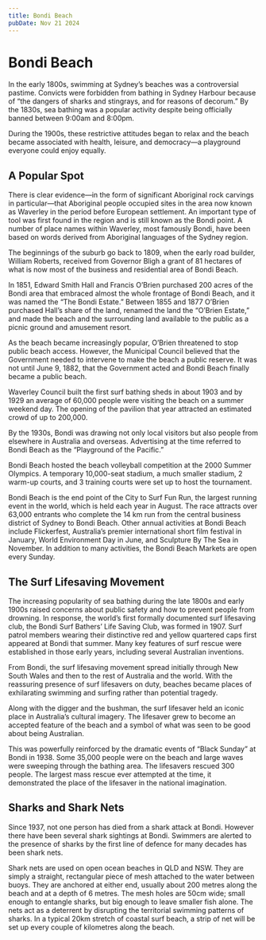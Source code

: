 ```yaml
---
title: Bondi Beach
pubDate: Nov 21 2024
---
```

# Bondi Beach

In the early 1800s, swimming at Sydney’s beaches was a controversial pastime. Convicts were forbidden from bathing in Sydney Harbour because of “the dangers of sharks and stingrays, and for reasons of decorum.” By the 1830s, sea bathing was a popular activity despite being officially banned between 9:00am and 8:00pm.

During the 1900s, these restrictive attitudes began to relax and the beach became associated with health, leisure, and democracy—a playground everyone could enjoy equally.

## A Popular Spot

There is clear evidence—in the form of significant Aboriginal rock carvings in particular—that Aboriginal people occupied sites in the area now known as Waverley in the period before European settlement. An important type of tool was first found in the region and is still known as the Bondi point. A number of place names within Waverley, most famously Bondi, have been based on words derived from Aboriginal languages of the Sydney region.

The beginnings of the suburb go back to 1809, when the early road builder, William Roberts, received from Governor Bligh a grant of 81 hectares of what is now most of the business and residential area of Bondi Beach.

In 1851, Edward Smith Hall and Francis O’Brien purchased 200 acres of the Bondi area that embraced almost the whole frontage of Bondi Beach, and it was named the “The Bondi Estate.” Between 1855 and 1877 O’Brien purchased Hall’s share of the land, renamed the land the “O’Brien Estate,” and made the beach and the surrounding land available to the public as a picnic ground and amusement resort.

As the beach became increasingly popular, O’Brien threatened to stop public beach access. However, the Municipal Council believed that the Government needed to intervene to make the beach a public reserve. It was not until June 9, 1882, that the Government acted and Bondi Beach finally became a public beach.

Waverley Council built the first surf bathing sheds in about 1903 and by 1929 an average of 60,000 people were visiting the beach on a summer weekend day. The opening of the pavilion that year attracted an estimated crowd of up to 200,000.

By the 1930s, Bondi was drawing not only local visitors but also people from elsewhere in Australia and overseas. Advertising at the time referred to Bondi Beach as the “Playground of the Pacific.”

Bondi Beach hosted the beach volleyball competition at the 2000 Summer Olympics. A temporary 10,000-seat stadium, a much smaller stadium, 2 warm-up courts, and 3 training courts were set up to host the tournament.

Bondi Beach is the end point of the City to Surf Fun Run, the largest running event in the world, which is held each year in August. The race attracts over 63,000 entrants who complete the 14 km run from the central business district of Sydney to Bondi Beach. Other annual activities at Bondi Beach include Flickerfest, Australia’s premier international short film festival in January, World Environment Day in June, and Sculpture By The Sea in November. In addition to many activities, the Bondi Beach Markets are open every Sunday.

## The Surf Lifesaving Movement

The increasing popularity of sea bathing during the late 1800s and early 1900s raised concerns about public safety and how to prevent people from drowning. In response, the world’s first formally documented surf lifesaving club, the Bondi Surf Bathers’ Life Saving Club, was formed in 1907. Surf patrol members wearing their distinctive red and yellow quartered caps first appeared at Bondi that summer. Many key features of surf rescue were established in those early years, including several Australian inventions.

From Bondi, the surf lifesaving movement spread initially through New South Wales and then to the rest of Australia and the world. With the reassuring presence of surf lifesavers on duty, beaches became places of exhilarating swimming and surfing rather than potential tragedy.

Along with the digger and the bushman, the surf lifesaver held an iconic place in Australia’s cultural imagery. The lifesaver grew to become an accepted feature of the beach and a symbol of what was seen to be good about being Australian.

This was powerfully reinforced by the dramatic events of “Black Sunday” at Bondi in 1938. Some 35,000 people were on the beach and large waves were sweeping through the bathing area. The lifesavers rescued 300 people. The largest mass rescue ever attempted at the time, it demonstrated the place of the lifesaver in the national imagination.

## Sharks and Shark Nets

Since 1937, not one person has died from a shark attack at Bondi. However there have been several shark sightings at Bondi. Swimmers are alerted to the presence of sharks by the first line of defence for many decades has been shark nets.

Shark nets are used on open ocean beaches in QLD and NSW. They are simply a straight, rectangular piece of mesh attached to the water between buoys. They are anchored at either end, usually about 200 metres along the beach and at a depth of 6 metres. The mesh holes are 50cm wide; small enough to entangle sharks, but big enough to leave smaller fish alone. The nets act as a deterrent by disrupting the territorial swimming patterns of sharks. In a typical 20km stretch of coastal surf beach, a strip of net will be set up every couple of kilometres along the beach.